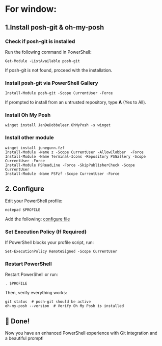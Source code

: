 # For window:
## 1.Install posh-git & oh-my-posh

### Check if posh-git is installed
Run the following command in PowerShell:
```
Get-Module -ListAvailable posh-git
```
If posh-git is not found, proceed with the installation.

### Install posh-git via PowerShell Gallery
```
Install-Module posh-git -Scope CurrentUser -Force
```
If prompted to install from an untrusted repository, type **A** (Yes to All).

### Install Oh My Posh
```
winget install JanDeDobbeleer.OhMyPosh -s winget
```

### Install other module
```
winget install junegunn.fzf
Install-Module -Name z -Scope CurrentUser -AllowClobber  -Force
Install-Module -Name Terminal-Icons -Repository PSGallery -Scope CurrentUser -Force
Install-Module PSReadLine -Force -SkipPublisherCheck -Scope CurrentUser
Install-Module -Name PSFzf -Scope CurrentUser -Force
```

## 2. Configure
Edit your PowerShell profile:
```
notepad $PROFILE
```
Add the following: [configure file](Microsoft.PowerShell_profile.ps1)

### Set Execution Policy (If Required)
If PowerShell blocks your profile script, run:
```
Set-ExecutionPolicy RemoteSigned -Scope CurrentUser
```

### Restart PowerShell
Restart PowerShell or run:
```
. $PROFILE
```
Then, verify everything works:
```
git status  # posh-git should be active
oh-my-posh --version  # Verify Oh My Posh is installed
```

## 🎉 Done!
Now you have an enhanced PowerShell experience with Git integration and a beautiful prompt!
